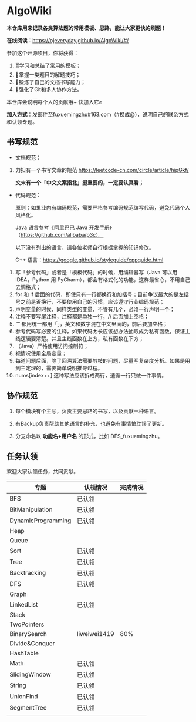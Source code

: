 # AlgoWiki

**本仓库用来记录各类算法题的常用模板、思路，能让大家更快的刷题！**

**在线阅读**：https://ojeveryday.github.io/AlgoWiki/#/



参加这个开源项目，你将获得：

1. ⏳学习和总结了常用的模板；
2. 🚀掌握一类题目的解题技巧；
3. 📒锻炼了自己的文档书写能力；
4. 🏃强化了Git和多人协作方法。



本仓库会说明每个人的贡献哦~ 快加入它✊

**加入方式**：发邮件至fuxuemingzhu#163.com（#换成@），说明自己的联系方式和认领专题。

## 书写规范

- 文档规范：

1. 力扣有一个书写文章的规范 https://leetcode-cn.com/circle/article/hipGkf/

   **文末有一个「中文文案指北」挺重要的，一定要认真看；**

   

- 代码规范：

  原则：如果业内有编码规范，需要严格参考编码规范编写代码，避免代码个人风格化。

  Java 语言参考《阿里巴巴 Java 开发手册》（https://github.com/alibaba/p3c）。

  以下没有列出的语言，请各位老师自行根据掌握的知识修改。

  C++ 语言：https://google.github.io/styleguide/cppguide.html

1. 写「参考代码」或者是「模板代码」的时候，用编辑器写（Java 可以用 IDEA，Python 用 PyCharm），都会有格式化的功能，这样最省心，不用自己去调格式；
2. for 和 if 后面的代码，即使只有一行都换行和加括号；目前争议最大的是左括号之前是否换行，不要使用自己的习惯，应该遵守行业编码规范；
3. 声明变量的时候，同样类型的变量，不管有几个，必须一行声明一个；
4. 注释不要写尾注释，注释都是单独一行，// 后面加上空格；
5. “” 都用统一都用「」，英文和数字混在中文里面的，前后要加空格；
6. 参考代码写必要的注释，如果代码太长应该想办法抽取成为私有函数，保证主线逻辑要清楚。并且主线函数在上方，私有函数在下方；
7. （Java）严格使用访问控制符；
8. 视情况使用全局变量；
9. 每道问题后面，除了回溯算法需要剪枝的问题，尽量写复杂度分析。如果是用到主定理的，需要简单说明推导过程。
10. nums[index++] 这种写法应该拆成两行，遵循一行只做一件事情。

## 协作规范

1. 每个模块有个主写，负责主要思路的书写，以及贡献一种语言。

2. 有Backup负责帮助其他语言的补充，也避免有事情怕耽误了更新。
3. 分支命名以 **功能名+用户名** 的形式，比如 DFS_fuxuemingzhu。

## 任务认领

欢迎大家认领任务，共同贡献。

| 专题               | 认领情况 | 完成情况 |
| ------------------ | -------- | -------- |
| BFS                | 已认领 |          |
| BitManipulation    | 已认领 |          |
| DynamicProgramming | 已认领 |          |
| Heap               |          |          |
| Queue              |          |          |
| Sort               | 已认领 |          |
| Tree               | 已认领 |          |
| Backtracking       | 已认领 |          |
| DFS                | 已认领 |          |
| Graph              |          |          |
| LinkedList         | 已认领 |          |
| Stack              |          |          |
| TwoPointers        |          |          |
| BinarySearch       | liweiwei1419 |  80% |
| Divide&Conquer     |          |          |
| HashTable          |          |          |
| Math               | 已认领 |          |
| SlidingWindow      | 已认领 |          |
| String             | 已认领 |          |
| UnionFind          | 已认领 |          |
| SegmentTree | 已认领 |          |
| | | |
